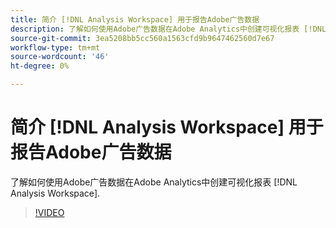 ```yaml
---
title: 简介 [!DNL Analysis Workspace] 用于报告Adobe广告数据
description: 了解如何使用Adobe广告数据在Adobe Analytics中创建可视化报表 [!DNL Analysis Workspace].
source-git-commit: 3ea5208bb5cc560a1563cfd9b9647462560d7e67
workflow-type: tm+mt
source-wordcount: '46'
ht-degree: 0%

---
```


# 简介 [!DNL Analysis Workspace] 用于报告Adobe广告数据

了解如何使用Adobe广告数据在Adobe Analytics中创建可视化报表 [!DNL Analysis Workspace].

>[!VIDEO](https://video.tv.adobe.com/v/33492)
